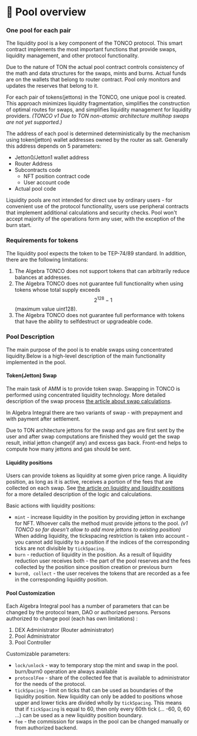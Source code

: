 # 🧺 Pool overview

### One pool for each pair

The liquidity pool is a key component of the TONCO protocol. This smart contract implements the most important functions that provide swaps, liquidity management, and other protocol functionality.

Due to the nature of TON the actual pool contract controls consistency of the math and data structures for the swaps, mints and burns. Actual funds are on the wallets that belong to router contract. Pool only monitors and updates the reserves that belong to it.

For each pair of tokens(jettons) in the TONCO, one unique pool is created. This approach minimizes liquidity fragmentation, simplifies the construction of optimal routes for swaps, and simplifies liquidity management for liquidity providers. _(TONCO v1 Due to TON non-atomic architecture multihop swaps are not yet supported.)_

The address of each pool is determined deterministically by the mechanism using token(jetton) wallet addresses owned by the router as salt. Generally this address depends on 5 parameters:

* Jetton0/Jetton1 wallet address&#x20;
* Router Address&#x20;
* Subcontracts code
  * &#x20;NFT position contract code&#x20;
  * User account code&#x20;
* Actual pool code

Liquidity pools are not intended for direct use by ordinary users - for convenient use of the protocol functionality, users use peripheral contracts that implement additional calculations and security checks. Pool won't accept majority of the operations form any user, with the exception of the burn start.

### Requirements for tokens

The liquidity pool expects the token to be TEP-74/89 standard. In addition, there are the following limitations:&#x20;

1. The Algebra TONCO does not support tokens that can arbitrarily reduce balances at addresses.
2. The Algebra TONCO does not guarantee full functionality when using tokens whose total supply exceeds $$2^{128} -1$$(maximum value uint128).
3. The Algebra TONCO does not guarantee full performance with tokens that have the ability to selfdestruct or upgradeable code.

### Pool Description

The main purpose of the pool is to enable swaps using concentrated liquidity.Below is a high-level description of the main functionality implemented in the pool.

#### Token(Jetton) Swap

The main task of AMM is to provide token swap. Swapping in TONCO is performed using concentrated liquidity technology. More detailed description of the swap process [the article about swap calculations](swap-calculation.md).

In Algebra Integral there are two variants of swap - with prepayment and with payment after settlement.

Due to TON architecture jettons for the swap and gas are first sent by the user and after swap computations are finished they would get the swap result, initial jetton change(if any) and excess gas back. Front-end helps to compute how many jettons and gas should be sent.

#### Liquidity positions

Users can provide tokens as liquidity at some given price range. A liquidity position, as long as it is active, receives a portion of the fees that are collected on each swap. See [the article on liquidity and liquidity positions](liquidity-and-positions.md) for a more detailed description of the logic and calculations.

Basic actions with liquidity positions:

* `mint` - increase liquidity in the position by providing jetton in exchange for NFT. Whoever calls the method must provide jettons to the pool. _(v1 TONCO so far doesn't allow to add more jettons to existing position)_\
  When adding liquidity, the tickspacing restriction is taken into account - you cannot add liquidity to a position if the indices of the corresponding ticks are not divisible by `tickSpacing`.
* `burn` - reduction of liquidity in the position. As a result of liquidity reduction user receives both - the part of the pool reserves and the fees collected by the position since position creation or previous burn
* `burn0, collect` - the user receives the tokens that are recorded as a fee in the corresponding liquidity position.

#### Pool Customization

Each Algebra Integral pool has a number of parameters that can be changed by the protocol team, DAO or authorized persons. Persons authorized to change pool (each has own limitations) :

1. DEX Administrator (Router administrator)
2. Pool Administrator
3. Pool Controller

Customizable parameters:

* `lock/unlock` - way to temporary stop the mint and swap in the pool. burn/burn0 operation are always available&#x20;
* `protocolFee` - share of the collected fee that is available to administrator for the needs of the protocol.
* `tickSpacing` - limit on ticks that can be used as boundaries of the liquidity position. New liquidity can only be added to positions whose upper and lower ticks are divided wholly by `tickSpacing`. This means that if `tickSpacing` is equal to 60, then only every 60th tick (... -60, 0, 60 ...) can be used as a new liquidity position boundary.
* `fee` - the commission for swaps in the pool can be changed manually or from authorized backend.
